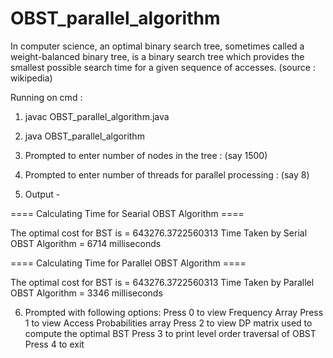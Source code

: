 # OBST_parallel_algorithm

In computer science, an optimal binary search tree, sometimes called a weight-balanced binary tree,
is a binary search tree which provides the smallest possible search time for a given sequence of accesses. (source : wikipedia)

Running on cmd : 

1) javac OBST_parallel_algorithm.java
2) java OBST_parallel_algorithm

3) Prompted to enter number of nodes in the tree : (say 1500)

4) Prompted to enter number of threads for parallel processing : (say 8)

5) Output -

==== Calculating Time for Searial OBST Algorithm ====

The optimal cost for BST is = 643276.3722560313
Time Taken by Serial OBST Algorithm = 6714 milliseconds

==== Calculating Time for Parallel OBST Algorithm ====

The optimal cost for BST is = 643276.3722560313
Time Taken by Parallel OBST Algorithm = 3346 milliseconds


6) Prompted with following options:
Press 0 to view Frequency Array
Press 1 to view Access Probabilities array
Press 2 to view DP matrix used to compute the optimal BST
Press 3 to print level order traversal of OBST
Press 4 to exit

